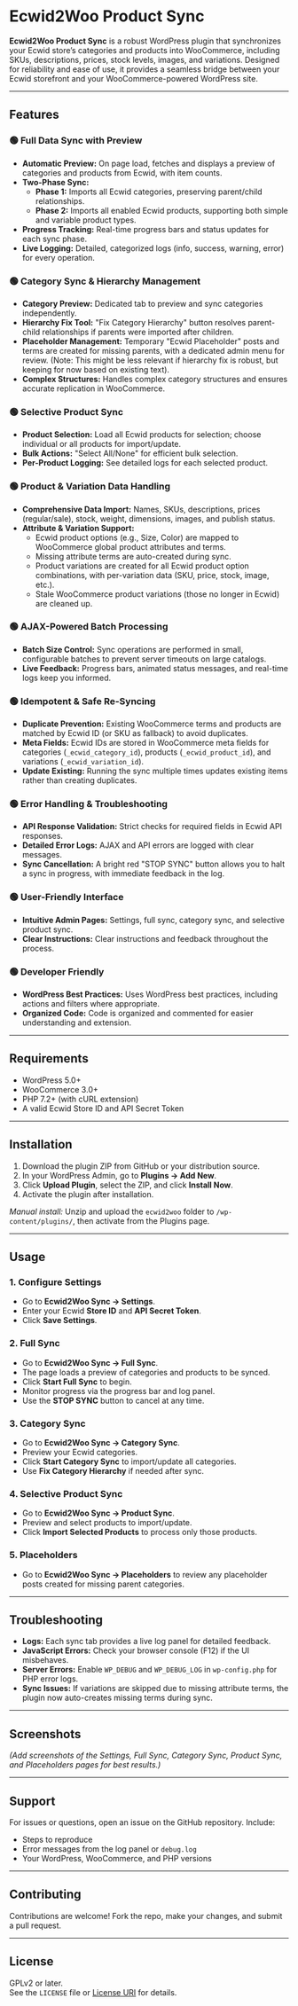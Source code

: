 # Ecwid2Woo Product Sync

**Ecwid2Woo Product Sync** is a robust WordPress plugin that synchronizes your Ecwid store’s categories and products into WooCommerce, including SKUs, descriptions, prices, stock levels, images, and variations. Designed for reliability and ease of use, it provides a seamless bridge between your Ecwid storefront and your WooCommerce-powered WordPress site.

---

## Features

### 🟢 Full Data Sync with Preview
- **Automatic Preview:** On page load, fetches and displays a preview of categories and products from Ecwid, with item counts.
- **Two-Phase Sync:**
  - **Phase 1:** Imports all Ecwid categories, preserving parent/child relationships.
  - **Phase 2:** Imports all enabled Ecwid products, supporting both simple and variable product types.
- **Progress Tracking:** Real-time progress bars and status updates for each sync phase.
- **Live Logging:** Detailed, categorized logs (info, success, warning, error) for every operation.

### 🟢 Category Sync & Hierarchy Management
- **Category Preview:** Dedicated tab to preview and sync categories independently.
- **Hierarchy Fix Tool:** "Fix Category Hierarchy" button resolves parent-child relationships if parents were imported after children.
- **Placeholder Management:** Temporary "Ecwid Placeholder" posts and terms are created for missing parents, with a dedicated admin menu for review. (Note: This might be less relevant if hierarchy fix is robust, but keeping for now based on existing text).
- **Complex Structures:** Handles complex category structures and ensures accurate replication in WooCommerce.

### 🟢 Selective Product Sync
- **Product Selection:** Load all Ecwid products for selection; choose individual or all products for import/update.
- **Bulk Actions:** "Select All/None" for efficient bulk selection.
- **Per-Product Logging:** See detailed logs for each selected product.

### 🟢 Product & Variation Data Handling
- **Comprehensive Data Import:** Names, SKUs, descriptions, prices (regular/sale), stock, weight, dimensions, images, and publish status.
- **Attribute & Variation Support:**
  - Ecwid product options (e.g., Size, Color) are mapped to WooCommerce global product attributes and terms.
  - Missing attribute terms are auto-created during sync.
  - Product variations are created for all Ecwid product option combinations, with per-variation data (SKU, price, stock, image, etc.).
  - Stale WooCommerce product variations (those no longer in Ecwid) are cleaned up.

### 🟢 AJAX-Powered Batch Processing
- **Batch Size Control:** Sync operations are performed in small, configurable batches to prevent server timeouts on large catalogs.
- **Live Feedback:** Progress bars, animated status messages, and real-time logs keep you informed.

### 🟢 Idempotent & Safe Re-Syncing
- **Duplicate Prevention:** Existing WooCommerce terms and products are matched by Ecwid ID (or SKU as fallback) to avoid duplicates.
- **Meta Fields:** Ecwid IDs are stored in WooCommerce meta fields for categories (`_ecwid_category_id`), products (`_ecwid_product_id`), and variations (`_ecwid_variation_id`).
- **Update Existing:** Running the sync multiple times updates existing items rather than creating duplicates.

### 🟢 Error Handling & Troubleshooting
- **API Response Validation:** Strict checks for required fields in Ecwid API responses.
- **Detailed Error Logs:** AJAX and API errors are logged with clear messages.
- **Sync Cancellation:** A bright red "STOP SYNC" button allows you to halt a sync in progress, with immediate feedback in the log.

### 🟢 User-Friendly Interface
- **Intuitive Admin Pages:** Settings, full sync, category sync, and selective product sync.
- **Clear Instructions:** Clear instructions and feedback throughout the process.

### 🟢 Developer Friendly
- **WordPress Best Practices:** Uses WordPress best practices, including actions and filters where appropriate.
- **Organized Code:** Code is organized and commented for easier understanding and extension.

---

## Requirements

- WordPress 5.0+
- WooCommerce 3.0+
- PHP 7.2+ (with cURL extension)
- A valid Ecwid Store ID and API Secret Token

---

## Installation

1. Download the plugin ZIP from GitHub or your distribution source.
2. In your WordPress Admin, go to **Plugins → Add New**.
3. Click **Upload Plugin**, select the ZIP, and click **Install Now**.
4. Activate the plugin after installation.

_Manual install:_ Unzip and upload the `ecwid2woo` folder to `/wp-content/plugins/`, then activate from the Plugins page.

---

## Usage

### 1. Configure Settings

- Go to **Ecwid2Woo Sync → Settings**.
- Enter your Ecwid **Store ID** and **API Secret Token**.
- Click **Save Settings**.

### 2. Full Sync

- Go to **Ecwid2Woo Sync → Full Sync**.
- The page loads a preview of categories and products to be synced.
- Click **Start Full Sync** to begin.
- Monitor progress via the progress bar and log panel.
- Use the **STOP SYNC** button to cancel at any time.

### 3. Category Sync

- Go to **Ecwid2Woo Sync → Category Sync**.
- Preview your Ecwid categories.
- Click **Start Category Sync** to import/update all categories.
- Use **Fix Category Hierarchy** if needed after sync.

### 4. Selective Product Sync

- Go to **Ecwid2Woo Sync → Product Sync**.
- Preview and select products to import/update.
- Click **Import Selected Products** to process only those products.

### 5. Placeholders

- Go to **Ecwid2Woo Sync → Placeholders** to review any placeholder posts created for missing parent categories.

---

## Troubleshooting

- **Logs:** Each sync tab provides a live log panel for detailed feedback.
- **JavaScript Errors:** Check your browser console (F12) if the UI misbehaves.
- **Server Errors:** Enable `WP_DEBUG` and `WP_DEBUG_LOG` in `wp-config.php` for PHP error logs.
- **Sync Issues:** If variations are skipped due to missing attribute terms, the plugin now auto-creates missing terms during sync.

---

## Screenshots

*(Add screenshots of the Settings, Full Sync, Category Sync, Product Sync, and Placeholders pages for best results.)*

---

## Support

For issues or questions, open an issue on the GitHub repository. Include:
- Steps to reproduce
- Error messages from the log panel or `debug.log`
- Your WordPress, WooCommerce, and PHP versions

---

## Contributing

Contributions are welcome! Fork the repo, make your changes, and submit a pull request.

---

## License

GPLv2 or later.  
See the `LICENSE` file or [License URI](https://www.gnu.org/licenses/gpl-2.0.html) for details.

